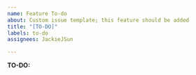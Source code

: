 ```yaml
---
name: Feature To-do
about: Custom issue template; this feature should be added
title: "[TO-DO]"
labels: to-do
assignees: JackieJSun

---
```


**TO-DO:**
